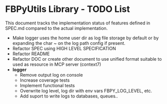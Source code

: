 # FBPyUtils Library - TODO List

This document tracks the implementation status of features defined in SPEC.md compared to the actual implementation.

- Make logger uses the home user dir as log file storage by default or by expanding the char ~ on the log path config if present.
- Refactor SPEC using HIGH LEVEL SPECIFICATION
- Refactor README
- Refactor DOC or create other document to use unified format suitable to used as resource in MCP server (context7)
- **logger**
  - Remove output log on console
  - Increase coverage tests
  - Implement functional tests
  - Overwrite log level, log dir with env vars FBPY_LOG_LEVEL, etc.
  - Add suport to write logs to databases, queues..